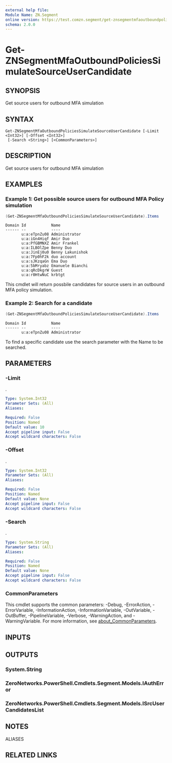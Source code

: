 ```yaml
---
external help file:
Module Name: ZN.Segment
online version: https://test.comzn.segment/get-znsegmentmfaoutboundpoliciessimulatesourceusercandidate
schema: 2.0.0
---
```


# Get-ZNSegmentMfaOutboundPoliciesSimulateSourceUserCandidate

## SYNOPSIS
Get source users for outbound MFA simulation

## SYNTAX

```
Get-ZNSegmentMfaOutboundPoliciesSimulateSourceUserCandidate [-Limit <Int32>] [-Offset <Int32>]
 [-Search <String>] [<CommonParameters>]
```

## DESCRIPTION
Get source users for outbound MFA simulation

## EXAMPLES

### Example 1: Get possible source users for outbound MFA Policy simulation
```powershell
(Get-ZNSegmentMfaOutboundPoliciesSimulateSourceUserCandidate).Items 
```

```output
Domain Id           Name
------ --           ----
       u:a:eTpnZu08 Administrator
       u:a:iGn4Hiqf Amir Duo
       u:a:PfGBMNXZ Amir Frankel
       u:a:ILBOlZpe Benny Duo
       u:a:JinEj0u0 Benny Lakunishok
       u:a:7Fp0hF2k duo account
       u:a:sJKzqaGn Ema Duo
       u:a:5bMryabz Emanuele Bianchi
       u:a:qRcDkgrW Guest
       u:a:r0HtwNuC krbtgt
```

This cmdlet will return possbile candidates for source users in an outbound MFA policy simulation.

### Example 2: Search for a candidate
```powershell
(Get-ZNSegmentMfaOutboundPoliciesSimulateSourceUserCandidate).Items
```

```output
Domain Id           Name
------ --           ----
       u:a:eTpnZu08 Administrator
```

To find a specific candidate use the search parameter with the Name to be searched.

## PARAMETERS

### -Limit
.

```yaml
Type: System.Int32
Parameter Sets: (All)
Aliases:

Required: False
Position: Named
Default value: 10
Accept pipeline input: False
Accept wildcard characters: False
```

### -Offset
.

```yaml
Type: System.Int32
Parameter Sets: (All)
Aliases:

Required: False
Position: Named
Default value: None
Accept pipeline input: False
Accept wildcard characters: False
```

### -Search
.

```yaml
Type: System.String
Parameter Sets: (All)
Aliases:

Required: False
Position: Named
Default value: None
Accept pipeline input: False
Accept wildcard characters: False
```

### CommonParameters
This cmdlet supports the common parameters: -Debug, -ErrorAction, -ErrorVariable, -InformationAction, -InformationVariable, -OutVariable, -OutBuffer, -PipelineVariable, -Verbose, -WarningAction, and -WarningVariable. For more information, see [about_CommonParameters](http://go.microsoft.com/fwlink/?LinkID=113216).

## INPUTS

## OUTPUTS

### System.String

### ZeroNetworks.PowerShell.Cmdlets.Segment.Models.IAuthError

### ZeroNetworks.PowerShell.Cmdlets.Segment.Models.ISrcUserCandidatesList

## NOTES

ALIASES

## RELATED LINKS

